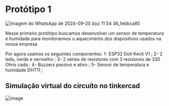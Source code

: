 # Protótipo 1
![Imagem do WhatsApp de 2024-09-20 à(s) 11 54 36_1ebbca85](https://github.com/user-attachments/assets/a99d62ac-5b19-4626-9752-e229662b8479)

Nesse primeiro protótipo buscamos desenvolver um sensor de temperatura e humidade para monitorarmos o aquecimento dos dispositivos usados na nossa empresa

Por agora usamos os seguintes componentes:
  1- ESP32 Doit Kevit V1 ;
  2- 2 leds, verde e vermelho ;
  3- 2 séries de resistores com 3 resistores de 330 Ohns cada ;
  4- Buzzers passivo e ativo ;
  5- Sensor de temperatura e humidade DHT11 ;


  ## Simulação virtual do circuíto no tinkercad
  ![image](https://github.com/user-attachments/assets/e59ba69d-4a3f-49cc-9813-adf35c40dc96)

